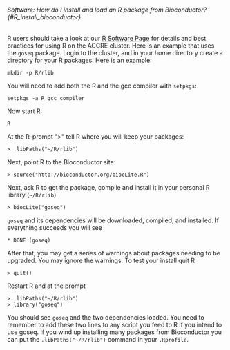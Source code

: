 ###### Software: How do I install and load an R package from Bioconductor? {#R_install_bioconductor} 

R users should take a look at our 
[R Software Page](http://www.accre.vanderbilt.edu/?page_id=2760) for
details and best practices for using R on the ACCRE cluster. Here is an
example that uses the `goseq` package. Login to the cluster, and in your
home directory create a directory for your R packages. Here is an
example: 

```{.outline}
mkdir -p R/rlib 
```

You will need to add both the R and the gcc
compiler with `setpkgs`: 

```{.outline}
setpkgs -a R gcc_compiler 
```

Now start R: 
```{.outline}
R
``` 

At the
R-prompt "&gt;" tell R where you will keep your packages: 

```{.outline}
> .libPaths("~/R/rlib") 
```

Next, point R to the Bioconductor site: 

```{.outline}
> source("http://bioconductor.org/biocLite.R") 
```

Next, ask R to get the
package, compile and install it in your personal R library (`~/R/rlib`)

```{.outline}
> biocLite("goseq") 
```

`goseq` and its dependencies will be downloaded,
compiled, and installed. If everything succeeds you will see 

```{.outline}
* DONE (goseq)
```

After that, you may get a series of warnings about packages
needing to be upgraded. You may ignore the warnings. To test your
install quit R 

```{.outline}
> quit() 
```

Restart R and at the prompt 

```{.outline}
> .libPaths("~/R/rlib") 
> library("goseq") 
```

You should see `goseq` and
the two dependencies loaded. You need to remember to add these two lines
to any script you feed to R if you intend to use goseq. If you wind up
installing many packages from Bioconductor you can put the
`.libPaths("~/R/rlib")` command in your `.Rprofile`.
